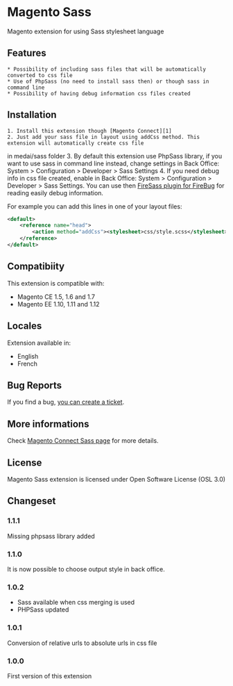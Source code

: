 Magento Sass
============

Magento extension for using Sass stylesheet language

## Features
    * Possibility of including sass files that will be automatically converted to css file
    * Use of PhpSass (no need to install sass then) or though sass in command line
    * Possibility of having debug information css files created

## Installation
    1. Install this extension though [Magento Connect][1]
    2. Just add your sass file in layout using addCss method. This extension will automatically create css file
 in medai/sass folder
    3. By default this extension use PhpSass library, if you want to use sass in command line instead,
    change settings in Back Office: System > Configuration > Developer > Sass Settings
    4. If you need debug info in css file created, enable in Back Office: System > Configuration > Developer > Sass Settings.
    You can use then [FireSass plugin for FireBug][2] for reading easily debug information.

For example you can add this lines in one of your layout files:
```xml
<default>
    <reference name="head">
        <action method="addCss"><stylesheet>css/style.scss</stylesheet></action>
    </reference>
</default>
```

## Compatibiity
This extension is compatible with:

 * Magento CE 1.5, 1.6 and 1.7
 * Magento EE 1.10, 1.11 and 1.12

## Locales
Extension available in:

 * English
 * French

## Bug Reports
If you find a bug, [you can create a ticket][3].

## More informations
Check [Magento Connect Sass page][1] for more details.

## License
Magento Sass extension is licensed under Open Software License (OSL 3.0)

## Changeset
### 1.1.1
Missing phpsass library added

### 1.1.0
It is now possible to choose output style in back office.

### 1.0.2
 * Sass available when css merging is used
 * PHPSass updated

### 1.0.1
Conversion of relative urls to absolute urls in css file

### 1.0.0
First version of this extension

[1]: http://www.magentocommerce.com/magento-connect/catalog/product/view/id/14634/
[2]: https://addons.mozilla.org/en-US/firefox/addon/firesass-for-firebug/
[3]: https://github.com/laurent35240/magento-sass/issues